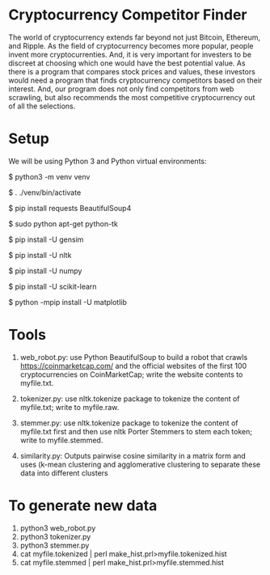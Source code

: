 # Cryptocurrency Competitor Finder
The world of cryptocurrency extends far beyond not just Bitcoin, Ethereum, and Ripple. As the field of cryptocurrency becomes more popular, people invent more cryptocurrenties. And, it is very important for investers to be discreet at choosing which one would have the best potential value. As there is a program that compares stock prices and values, these investors would need a program that finds cryptocurrency competitors based on their interest. And, our program does not only find competitors from web scrawling, but also recommends the most competitive cryptocurrency out of all the selections.

# Setup
We will be using Python 3 and Python virtual environments:

$ python3 -m venv venv

$ . ./venv/bin/activate

$ pip install requests BeautifulSoup4

$ sudo python apt-get python-tk

$ pip install -U gensim

$ pip install -U nltk

$ pip install -U numpy

$ pip install -U scikit-learn

$ python -mpip install -U matplotlib

# Tools
1. web_robot.py: use Python BeautifulSoup to build a robot that crawls https://coinmarketcap.com/ and the official websites of the first 100 cryptocurrencies on CoinMarketCap; write the website contents to myfile.txt.

2. tokenizer.py: use nltk.tokenize package to tokenize the content of myfile.txt; write to myfile.raw.

3. stemmer.py: use nltk.tokenize package to tokenize the content of myfile.txt first and then use nltk Porter Stemmers to stem each token; write to myfile.stemmed.

4. similarity.py: Outputs pairwise cosine similarity in a matrix form and uses (k-mean clustering and agglomerative clustering to separate these data into different clusters

# To generate new data
1. python3 web_robot.py
2. python3 tokenizer.py
3. python3 stemmer.py
4. cat myfile.tokenized | perl make_hist.prl>myfile.tokenized.hist
5. cat myfile.stemmed | perl make_hist.prl>myfile.stemmed.hist


